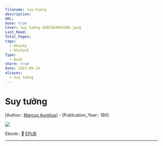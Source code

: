 ```yaml
---
filename: suy-tuong
description: 
URL: 
done: true
Cover: Suy tưởng-1695384092586.jpeg
Last_Read: 
Total_Pages: 
tags:
  - KhacKy
  - KhoSach
Type:
  - Book
share: true
date: 2023-09-24
aliases:
  - Suy tưởng
---
```


# Suy tưởng
[Author:: [Marcus Aurelius](Marcus%20Aurelius.md)] - (Publication_Year:: 180)

![](https://i.imgur.com/CcZS1BH.jpg)

Ebook:: 📘 [EPUB](https://onedrive.live.com/download?resid=E92BC60129512289%21139&authkey=!AEPjrMaAhPHRdAM)

---
